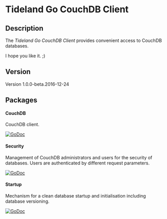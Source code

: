 # Tideland Go CouchDB Client

## Description

The *Tideland Go CouchDB Client* provides convenient access to CouchDB
databases.

I hope you like it. ;)

## Version

Version 1.0.0-beta.2016-12-24

## Packages

#### CouchDB

CouchDB client.

[![GoDoc](https://godoc.org/github.com/tideland/gocouch/couchdb?status.svg)](https://godoc.org/github.com/tideland/gocouch/couchdb)

#### Security

Management of CouchDB administrators and users for the security of databases. Users
are authenticated by different request parameters.

[![GoDoc](https://godoc.org/github.com/tideland/gocouch/security?status.svg)](https://godoc.org/github.com/tideland/gocouch/security)

#### Startup

Mechanism for a clean database startup and initialisation including database versioning.

[![GoDoc](https://godoc.org/github.com/tideland/gocouch/startup?status.svg)](https://godoc.org/github.com/tideland/gocouch/startup)

